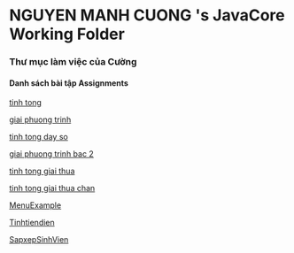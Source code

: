 ﻿# NGUYEN MANH CUONG 's JavaCore Working Folder
### Thư mục làm việc của Cường
#### Danh sách bài tập Assignments
<a href= "https://github.com/FASTTRACKSE/FTJD1801_JavaCore/blob/master/CUONGDN/BT1/src/BT1/BT1.java"> tinh tong </a>


<a href = "https://github.com/FASTTRACKSE/FTJD1801_JavaCore/blob/master/CUONGDN/BT2/src/BT2/BT2.java"> giai phuong trinh </a>

<a href = "https://github.com/FASTTRACKSE/FTJD1801_JavaCore/blob/master/CUONGDN/BT3/src/baitap3/BT3.java" > tinh tong day so </a>

<a href = "https://github.com/FASTTRACKSE/FTJD1801_JavaCore/blob/master/CUONGDN/giai%20phuong%20trinh%20bac%202/src/giaiphuongtrinhbac2/giaiphuongtrinhbac2.java"> giai phuong trinh bac 2 </a>


<a href = "https://github.com/FASTTRACKSE/FTJD1801_JavaCore/blob/master/CUONGDN/tinhtongngaithua/src/tinhtongngaithua/tinhtongngaithua.java" > tinh tong giai thua  </a>

<a href = "https://github.com/FASTTRACKSE/FTJD1801_JavaCore/blob/master/CUONGDN/baitap6/src/tonggiaithuachan/tonggiaithuachan.java"> tinh tong giai thua chan </a>

<a href = "https://github.com/FASTTRACKSE/FTJD1801_JavaCore/blob/master/CUONGDN/baitap7/src/baitap7/MenuExample.java"> MenuExample </a>

<a href = "https://github.com/FASTTRACKSE/FTJD1801_JavaCore/blob/master/CUONGDN/tinhtiendien/src/tinhtiendien/TinhTienDien.java"> Tinhtiendien </a>

<a href = "https://github.com/FASTTRACKSE/FTJD1801_JavaCore/blob/master/CUONGDN/SapXepSinhVien.java"> SapxepSinhVien </a>
